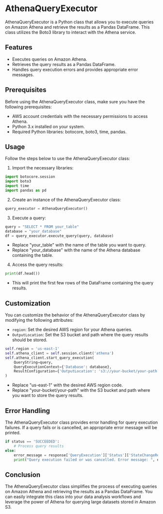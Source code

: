 # AthenaQueryExecutor

AthenaQueryExecutor is a Python class that allows you to execute queries on Amazon Athena and retrieve the results as a Pandas DataFrame. This class utilizes the Boto3 library to interact with the Athena service.

## Features

- Executes queries on Amazon Athena.
- Retrieves the query results as a Pandas DataFrame.
- Handles query execution errors and provides appropriate error messages.

## Prerequisites

Before using the AthenaQueryExecutor class, make sure you have the following prerequisites:

- AWS account credentials with the necessary permissions to access Athena.
- Python 3.x installed on your system.
- Required Python libraries: botocore, boto3, time, pandas.

## Usage

Follow the steps below to use the AthenaQueryExecutor class:

1. Import the necessary libraries:
```python
import botocore.session
import boto3
import time
import pandas as pd
```

2. Create an instance of the AthenaQueryExecutor class:
```python
query_executor = AthenaQueryExecutor()
```

3. Execute a query:
```python
query = "SELECT * FROM your_table"
database = "your_database"
df = query_executor.execute_query(query, database)
```
- Replace "your_table" with the name of the table you want to query.
- Replace "your_database" with the name of the Athena database containing the table.

4. Access the query results:
```python
print(df.head())
```
- This will print the first few rows of the DataFrame containing the query results.

## Customization

You can customize the behavior of the AthenaQueryExecutor class by modifying the following attributes:

- `region`: Set the desired AWS region for your Athena queries.
- `OutputLocation`: Set the S3 bucket and path where the query results should be stored.

```python
self.region = 'us-east-1'
self.athena_client = self.session.client('athena')
self.athena_client.start_query_execution(
    QueryString=query,
    QueryExecutionContext={'Database': database},
    ResultConfiguration={'OutputLocation': 's3://your-bucket/your-path'}
)
```
- Replace "us-east-1" with the desired AWS region code.
- Replace "your-bucket/your-path" with the S3 bucket and path where you want to store the query results.

## Error Handling

The AthenaQueryExecutor class provides error handling for query execution failures. If a query fails or is cancelled, an appropriate error message will be printed.

```python
if status == 'SUCCEEDED':
    # Process query results
else:
    error_message = response['QueryExecution']['Status']['StateChangeReason']
    print("Query execution failed or was cancelled. Error message: ", error_message)
```

## Conclusion

The AthenaQueryExecutor class simplifies the process of executing queries on Amazon Athena and retrieving the results as a Pandas DataFrame. You can easily integrate this class into your data analysis workflows and leverage the power of Athena for querying large datasets stored in Amazon S3.
